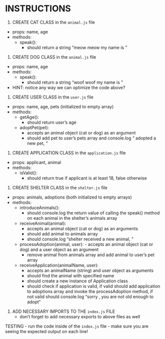INSTRUCTIONS
============

1.  CREATE CAT CLASS in the `animal.js` file

-   props: name, age
-   methods:
    -   speak():
        -   should return a string “meow meow my name is ”

1.  CREATE DOG CLASS in the `animal.js` file

-   props: name, age
-   methods:
    -   speak():
        -   should return a string “woof woof my name is ”
-   HINT: notice any way we can optimize the code above?

1.  CREATE USER CLASS in the `user.js` file  

-   props: name, age, pets (initialized to empty array)
-   methods:
    -   getAge():
        -   should return user’s age
    -   adoptPet(pet):
        -   accepts an animal object (cat or dog) as an argument
        -   should add pet to user’s pets array and console.log “ adopted a new pet, ”

1.  CREATE APPLICATION CLASS in the `application.js` file

-   props: applicant, animal
-   methods:
    -   isValid():
        -   should return true if applicant is at least 18, false otherwise

1.  CREATE SHELTER CLASS in the `shelter.js` file

-   props: animals, adoptions (both initialized to empty arrays)
-   methods:
    -   introduceAnimals():
        -   should console.log the return value of calling the speak() method on each animal in the shelter’s animals array
    -   receiveAnimal(animal):
        -   accepts an animal object (cat or dog) as an arguments
        -   should add animal to animals array
        -   should console.log “shelter received a new animal, ”
    -   processAdoption(animal, user): - accepts an animal object (cat or dog) and a user object as an argument
        -   remove animal from animals array and add animal to user’s pet array
    -   receiveApplication(animalName, user):
        -   accepts an animalName (string) and user object as arguments
        -   should find the animal with specified name
        -   should create a new instance of Application class
        -   should check if application is valid, if valid should add application to adoptions array and invoke the processAdoption method, if not valid should console.log “sorry , you are not old enough to adopt”

1.  ADD NECESSARY IMPORTS TO THE `index.js` FILE
    -   don’t forget to add necessary exports to above files as well

TESTING - run the code inside of the `index.js` file - make sure you are seeing the expected output on each line!
